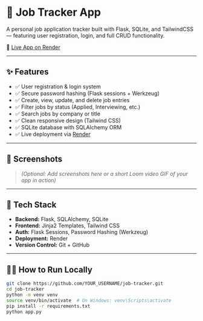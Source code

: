 # 💼 Job Tracker App

A personal job application tracker built with Flask, SQLite, and TailwindCSS — featuring user registration, login, and full CRUD functionality.

🔗 [Live App on Render](https://job-tracker-kibd.onrender.com)

---

## ✨ Features

- ✅ User registration & login system
- ✅ Secure password hashing (Flask sessions + Werkzeug)
- ✅ Create, view, update, and delete job entries
- ✅ Filter jobs by status (Applied, Interviewing, etc.)
- ✅ Search jobs by company or title
- ✅ Clean responsive design (Tailwind CSS)
- ✅ SQLite database with SQLAlchemy ORM
- ✅ Live deployment via [Render](https://render.com)

---

## 📸 Screenshots

> *(Optional: Add screenshots here or a short Loom video GIF of your app in action)*

---

## 🚀 Tech Stack

- **Backend:** Flask, SQLAlchemy, SQLite
- **Frontend:** Jinja2 Templates, Tailwind CSS
- **Auth:** Flask Sessions, Password Hashing (Werkzeug)
- **Deployment:** Render
- **Version Control:** Git + GitHub

---

## 🧑‍💻 How to Run Locally

```bash
git clone https://github.com/YOUR_USERNAME/job-tracker.git
cd job-tracker
python -m venv venv
source venv/bin/activate  # On Windows: venv\Scripts\activate
pip install -r requirements.txt
python app.py
